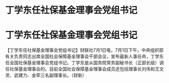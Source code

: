 # 丁学东任社保基金理事会党组书记

# 丁学东任社保基金理事会党组书记

【丁学东任社保基金理事会党组书记】财联社7月1日电，7月1日下午，中央组织部有关负责同志出席全国社会保障基金理事会干部会议，宣布最新人事任命，丁学东任全国社保基金理事会党组书记。丁学东是从国务院常务副秘书长（正部长级）调任社保基金理事会的。目前全国社会保障基金理事会成员还包括理事长刘伟和王文灵、武建力、金荦三名副理事长。（财新）

